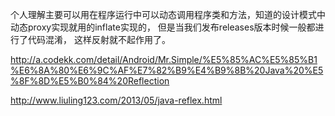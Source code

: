 个人理解主要可以用在程序运行中可以动态调用程序类和方法，知道的设计模式中动态proxy实现就用的inflate实现的， 但是当我们发布releases版本时候一般都进行了代码混淆， 这样反射就不起作用了。

http://a.codekk.com/detail/Android/Mr.Simple/%E5%85%AC%E5%85%B1%E6%8A%80%E6%9C%AF%E7%82%B9%E4%B9%8B%20Java%20%E5%8F%8D%E5%B0%84%20Reflection

http://www.liuling123.com/2013/05/java-reflex.html